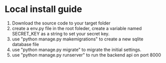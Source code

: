 # Local install guide

1. Download the source code to your target folder
2. create a env.py file in the root foleder, create a variable named SECRET_KEY as a string to set your secret key.
3. use "python manage.py makemigrations" to create a new sqlite database file
4. use "python manage.py migrate" to migrate the initial settings.
5. use "python manage.py runserver" to run the backend api on port 8000
